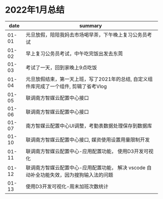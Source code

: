 # 2022年1月总结

|date|summary|
| - | - |
|01-01| 元旦放假，陪陪我妈去市场喝早茶，下午晚上复习公务员考试 |
|01-02| 早上复习公务员考试，中午吃完饭出发去东莞 |
|01-03| 考试了一天，回到家晚上9点吃饭|
|01-04| 元旦放假结束，第一天上班，写了2021年的总结, 自定义组件库完成了一个组件, 剪辑了省考Vlog|
|01-05| 联调南方智媒云配置中心接口|
|01-06| 联调南方智媒云配置中心接口|
|01-07| 南方智媒云配置中心UI调整，考勤表数据处理保存到数据库|
|01-10| 联调南方智媒云配置中心接口, 媒资使用设置用量限制开发|
|01-11| 联调南方智媒云配置中心-应用配置功能， 使用D3开发可视化|
|01-12| 联调南方智媒云配置中心-应用配置功能， 解决 vscode 自动补全功能失效，因为搜狗输入法的问题|
|01-13| 使用D3开发可视化-周末加班次数统计|